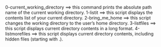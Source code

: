 0-current_working_directory ==> this command prints the absolute path name of the current working directory.
1-listit ==> this script displays the contents list of your current directory.
2-bring_me_home ==> this script changes the working directory to the user’s home directory.
3-listfiles ==> this script displays current directory contents in a long format.
4-listmorefiles ==> this script displays current directory contents, including hidden files (starting with .).
